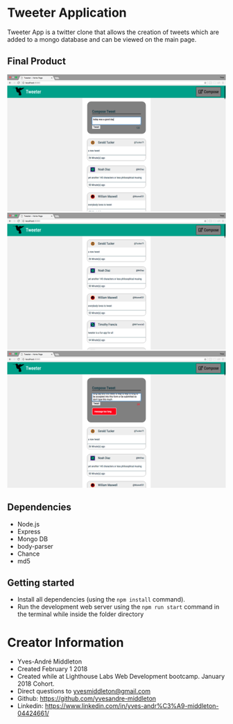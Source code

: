 # Tweeter Application

Tweeter App is a twitter clone that allows the creation of tweets which are added to a mongo database and can be viewed on the main page.

## Final Product

!["This is the main page populated with tweets and with text in the compose box"](https://github.com/yvesandre-middleton/tweeter-app/blob/master/docs/mainscreen-textbox-has-input.png?raw=true)
!["This is the main page populated with tweets and with the compose box folded up"](https://github.com/yvesandre-middleton/tweeter-app/blob/master/docs/compose-form-folded-up.png?raw=true)
!["This is the main page populated with tweets and with an error message saying the tweet is too long. Notice the counter is also red when over 140 characters"](https://github.com/yvesandre-middleton/tweeter-app/blob/master/docs/message-too-long-error.png?raw=true)


## Dependencies

- Node.js
- Express
- Mongo DB
- body-parser
- Chance
- md5

## Getting started

- Install all dependencies (using the `npm install` command).
- Run the development web server using the `npm run start` command in the terminal while inside the folder directory

# Creator Information

- Yves-André Middleton
- Created February 1 2018
- Created while at Lighthouse Labs Web Development bootcamp. January 2018 Cohort.
- Direct questions to yvesmiddleton@gmail.com
- Github: https://github.com/yvesandre-middleton
- Linkedin: https://www.linkedin.com/in/yves-andr%C3%A9-middleton-04424661/